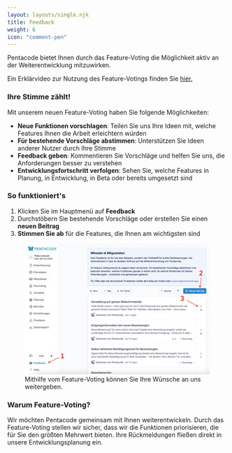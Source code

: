 ```yaml
---
layout: layouts/single.njk
title: Feedback
weight: 6
icon: "comment-pen"
---
```


Pentacode bietet Ihnen durch das Feature-Voting die Möglichkeit aktiv an der Weiterentwicklung mitzuwirken.

Ein Erklärvideo zur Nutzung des Feature-Votings finden Sie [hier.](https://www.loom.com/share/2c0c5602c8fa4d76aef5152fb69dbf21?sid=27808782-2fe5-412d-98b1-f1054b065315)

### Ihre Stimme zählt!

Mit unserem neuen Feature-Voting haben Sie folgende Möglichkeiten:

- **Neue Funktionen vorschlagen**: Teilen Sie uns Ihre Ideen mit, welche Features Ihnen die Arbeit erleichtern würden
- **Für bestehende Vorschläge abstimmen**: Unterstützen Sie Ideen anderer Nutzer durch Ihre Stimme
- **Feedback geben**: Kommentieren Sie Vorschläge und helfen Sie uns, die Anforderungen besser zu verstehen
- **Entwicklungsfortschritt verfolgen**: Sehen Sie, welche Features in Planung, in Entwicklung, in Beta oder bereits umgesetzt sind

### So funktioniert's

1. Klicken Sie im Hauptmenü auf **Feedback**
2. Durchstöbern Sie bestehende Vorschläge oder erstellen Sie einen **neuen Beitrag**
3. **Stimmen Sie ab** für die Features, die Ihnen am wichtigsten sind

<figure>
<img src="/assets/img/screenshots/feedback.webp" />
<figcaption>Mithilfe vom Feature-Voting können Sie Ihre Wünsche an uns weitergeben.</figcaption>
</figcaption>
</figure>

### Warum Feature-Voting?

Wir möchten Pentacode gemeinsam mit Ihnen weiterentwickeln. Durch das Feature-Voting stellen wir sicher, dass wir die Funktionen priorisieren, die für Sie den größten Mehrwert bieten. Ihre Rückmeldungen fließen direkt in unsere Entwicklungsplanung ein.